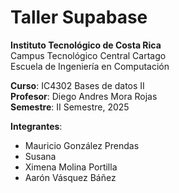 # Taller Supabase

**Instituto Tecnológico de Costa Rica**  
Campus Tecnológico Central Cartago  
Escuela de Ingeniería en Computación  

**Curso**: IC4302 Bases de datos II  
**Profesor**: Diego Andres Mora Rojas  
**Semestre**: II Semestre, 2025  

**Integrantes**:

- Mauricio González Prendas
- Susana
- Ximena Molina Portilla
- Aarón Vásquez Báñez
